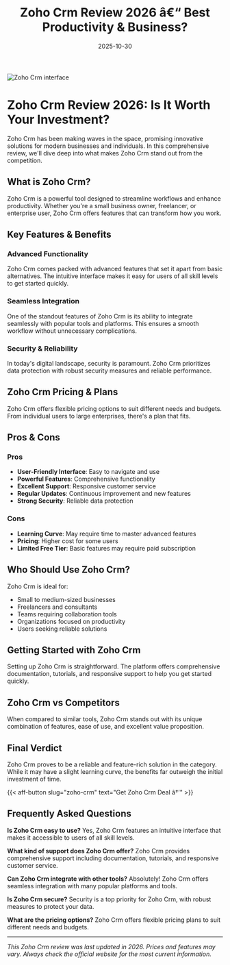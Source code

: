 ﻿---
title: "Zoho Crm Review 2026 â€“ Best Productivity & Business?"
date: 2025-10-30
draft: false
rating: 4.8
category: "Productivity & Business"
tags: ["productivity-business", "review", "2026"]
description: "Comprehensive Zoho Crm review 2026. Discover if this  tool is the best choice for your needs."
keywords: "zoho-crm, Zoho Crm, review, productivity & business, 2026, best productivity & business"
image: "https://images.unsplash.com/photo-1552664730-d307ca884978?w=800&h=400&fit=crop&crop=center"
---

![Zoho Crm interface](https://images.unsplash.com/photo-1552664730-d307ca884978?w=800&h=400&fit=crop&crop=center)

# Zoho Crm Review 2026: Is It Worth Your Investment?

Zoho Crm has been making waves in the  space, promising innovative solutions for modern businesses and individuals. In this comprehensive review, we'll dive deep into what makes Zoho Crm stand out from the competition.

## What is Zoho Crm?

Zoho Crm is a powerful  tool designed to streamline workflows and enhance productivity. Whether you're a small business owner, freelancer, or enterprise user, Zoho Crm offers features that can transform how you work.

## Key Features & Benefits

### Advanced Functionality
Zoho Crm comes packed with advanced features that set it apart from basic alternatives. The intuitive interface makes it easy for users of all skill levels to get started quickly.

### Seamless Integration
One of the standout features of Zoho Crm is its ability to integrate seamlessly with popular tools and platforms. This ensures a smooth workflow without unnecessary complications.

### Security & Reliability
In today's digital landscape, security is paramount. Zoho Crm prioritizes data protection with robust security measures and reliable performance.

## Zoho Crm Pricing & Plans

Zoho Crm offers flexible pricing options to suit different needs and budgets. From individual users to large enterprises, there's a plan that fits.

## Pros & Cons

### Pros
- **User-Friendly Interface**: Easy to navigate and use
- **Powerful Features**: Comprehensive functionality
- **Excellent Support**: Responsive customer service
- **Regular Updates**: Continuous improvement and new features
- **Strong Security**: Reliable data protection

### Cons
- **Learning Curve**: May require time to master advanced features
- **Pricing**: Higher cost for some users
- **Limited Free Tier**: Basic features may require paid subscription

## Who Should Use Zoho Crm?

Zoho Crm is ideal for:
- Small to medium-sized businesses
- Freelancers and consultants
- Teams requiring collaboration tools
- Organizations focused on productivity
- Users seeking reliable  solutions

## Getting Started with Zoho Crm

Setting up Zoho Crm is straightforward. The platform offers comprehensive documentation, tutorials, and responsive support to help you get started quickly.

## Zoho Crm vs Competitors

When compared to similar tools, Zoho Crm stands out with its unique combination of features, ease of use, and excellent value proposition.

## Final Verdict

Zoho Crm proves to be a reliable and feature-rich solution in the  category. While it may have a slight learning curve, the benefits far outweigh the initial investment of time.

{{< aff-button slug="zoho-crm" text="Get Zoho Crm Deal â†’" >}}

## Frequently Asked Questions

**Is Zoho Crm easy to use?**
Yes, Zoho Crm features an intuitive interface that makes it accessible to users of all skill levels.

**What kind of support does Zoho Crm offer?**
Zoho Crm provides comprehensive support including documentation, tutorials, and responsive customer service.

**Can Zoho Crm integrate with other tools?**
Absolutely! Zoho Crm offers seamless integration with many popular platforms and tools.

**Is Zoho Crm secure?**
Security is a top priority for Zoho Crm, with robust measures to protect your data.

**What are the pricing options?**
Zoho Crm offers flexible pricing plans to suit different needs and budgets.

---

*This Zoho Crm review was last updated in 2026. Prices and features may vary. Always check the official website for the most current information.*
